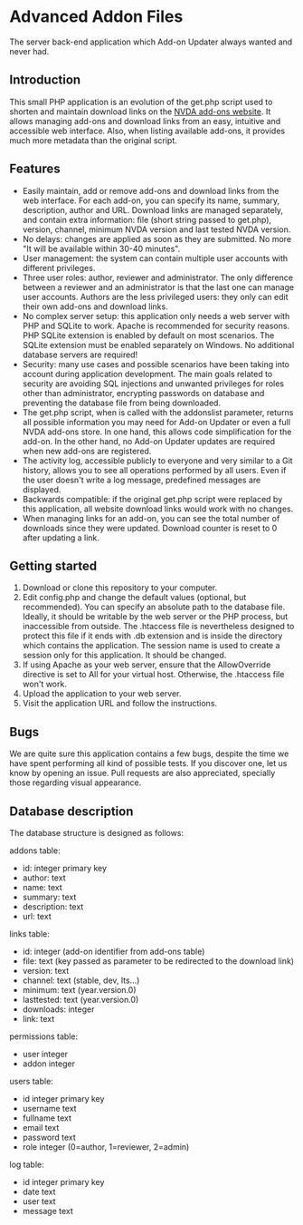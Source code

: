 # Advanced Addon Files

The server back-end application which Add-on Updater always wanted and never had.

## Introduction

This small PHP application is an evolution of the get.php script used to shorten and maintain download links on the [NVDA add-ons website](https://addons.nvda-project.org). It allows managing add-ons and download links from an easy, intuitive and accessible web interface. Also, when listing available add-ons, it provides much more metadata than the original script.

## Features

* Easily maintain, add or remove add-ons and download links from the web interface. For each add-on, you can specify its name, summary, description, author and URL. Download links are managed separately, and contain extra information: file (short string passed to get.php), version, channel, minimum NVDA version and last tested NVDA version.
* No delays: changes are applied as soon as they are submitted. No more "It will be available within 30-40 minutes".
* User management: the system can contain multiple user accounts with different privileges.
* Three user roles: author, reviewer and administrator. The only difference between a reviewer and an administrator is that the last one can manage user accounts. Authors are the less privileged users: they only can edit their own add-ons and download links.
* No complex server setup: this application only needs a web server with PHP and SQLite to work. Apache is recommended for security reasons. PHP SQLite extension is enabled by default on most scenarios. The SQLite extension must be enabled separately on Windows. No additional database servers are required!
* Security: many use cases and possible scenarios have been taking into account during application development. The main goals related to security are avoiding SQL injections and unwanted privileges for roles other than administrator, encrypting passwords on database and preventing the database file from being downloaded.
* The get.php script, when is called with the addonslist parameter, returns all possible information you may need for Add-on Updater or even a full NVDA add-ons store. In one hand, this allows code simplification for the add-on. In the other hand, no Add-on Updater updates are required when new add-ons are registered.
* The activity log, accessible publicly to everyone and very similar to a Git history, allows you to see all operations performed by all users. Even if the user doesn't write a log message, predefined messages are displayed.
* Backwards compatible: if the original get.php script were replaced by this application, all website download links would work with no changes.
* When managing links for an add-on, you can see the total number of downloads since they were updated. Download counter is reset to 0 after updating a link.

## Getting started

1. Download or clone this repository to your computer.
2. Edit config.php and change the default values (optional, but recommended). You can specify an absolute path to the database file. Ideally, it should be writable by the web server or the PHP process, but inaccessible from outside. The .htaccess file is nevertheless designed to protect this file if it ends with .db extension and is inside the directory which contains the application. The session name is used to create a session only for this application. It should be changed.
3. If using Apache as your web server, ensure that the AllowOverride directive is set to All for your virtual host. Otherwise, the .htaccess file won't work.
4. Upload the application to your web server.
5. Visit the application URL and follow the instructions.

## Bugs

We are quite sure this application contains a few bugs, despite the time we have spent performing all kind of possible tests. If you discover one, let us know by opening an issue. Pull requests are also appreciated, specially those regarding visual appearance.

## Database description

The database structure is designed as follows:

addons table:
* id: integer primary key
* author: text
* name: text
* summary: text
* description: text
* url: text

links table:
* id: integer (add-on identifier from add-ons table)
* file: text (key passed as parameter to be redirected to the download link)
* version: text
* channel: text (stable, dev, lts...)
* minimum: text (year.version.0)
* lasttested: text (year.version.0)
* downloads: integer
* link: text

permissions table:
* user integer
* addon integer

users table:
* id integer primary key
* username text
* fullname text
* email text
* password text
* role integer (0=author, 1=reviewer, 2=admin)

log table:
* id integer primary key
* date text
* user text
* message text
